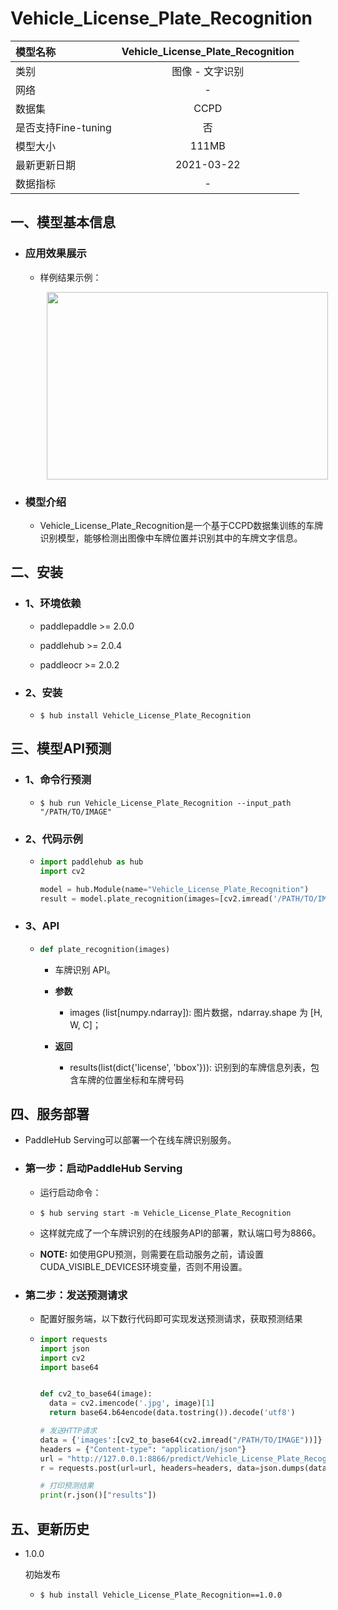 # Vehicle_License_Plate_Recognition

|模型名称|Vehicle_License_Plate_Recognition|
| :--- | :---: | 
|类别|图像 - 文字识别|
|网络|-|
|数据集|CCPD|
|是否支持Fine-tuning|否|
|模型大小|111MB|
|最新更新日期|2021-03-22|
|数据指标|-|


## 一、模型基本信息

- ### 应用效果展示
  - 样例结果示例：
    <p align="center">
    <img src="https://ai-studio-static-online.cdn.bcebos.com/35a3dab32ac948549de41afba7b51a5770d3f872d60b437d891f359a5cef8052"  width = "450" height = "300" hspace='10'/> <br />
    </p> 
    

- ### 模型介绍

  - Vehicle_License_Plate_Recognition是一个基于CCPD数据集训练的车牌识别模型，能够检测出图像中车牌位置并识别其中的车牌文字信息。


## 二、安装

- ### 1、环境依赖     

  - paddlepaddle >= 2.0.0   

  - paddlehub >= 2.0.4

  - paddleocr >= 2.0.2                            

- ### 2、安装

  - ```shell
    $ hub install Vehicle_License_Plate_Recognition
    ```
  
## 三、模型API预测

- ### 1、命令行预测

  - ```shell
    $ hub run Vehicle_License_Plate_Recognition --input_path "/PATH/TO/IMAGE"
    ```

- ### 2、代码示例

  - ```python
    import paddlehub as hub
    import cv2

    model = hub.Module(name="Vehicle_License_Plate_Recognition")
    result = model.plate_recognition(images=[cv2.imread('/PATH/TO/IMAGE')])
    ```

- ### 3、API

  - ```python
    def plate_recognition(images)
    ```

    - 车牌识别 API。

    - **参数**

      - images (list\[numpy.ndarray\]): 图片数据，ndarray.shape 为 \[H, W, C\]；<br/>
      
    
    - **返回**
      - results(list(dict{'license', 'bbox'})): 识别到的车牌信息列表，包含车牌的位置坐标和车牌号码


## 四、服务部署

- PaddleHub Serving可以部署一个在线车牌识别服务。

- ### 第一步：启动PaddleHub Serving

  - 运行启动命令：
  - ```shell
    $ hub serving start -m Vehicle_License_Plate_Recognition
    ```

  - 这样就完成了一个车牌识别的在线服务API的部署，默认端口号为8866。

  - **NOTE:** 如使用GPU预测，则需要在启动服务之前，请设置CUDA\_VISIBLE\_DEVICES环境变量，否则不用设置。

- ### 第二步：发送预测请求

  - 配置好服务端，以下数行代码即可实现发送预测请求，获取预测结果

  - ```python
    import requests
    import json
    import cv2
    import base64


    def cv2_to_base64(image):
      data = cv2.imencode('.jpg', image)[1]
      return base64.b64encode(data.tostring()).decode('utf8')

    # 发送HTTP请求
    data = {'images':[cv2_to_base64(cv2.imread("/PATH/TO/IMAGE"))]}
    headers = {"Content-type": "application/json"}
    url = "http://127.0.0.1:8866/predict/Vehicle_License_Plate_Recognition"
    r = requests.post(url=url, headers=headers, data=json.dumps(data))

    # 打印预测结果
    print(r.json()["results"])
    ```


## 五、更新历史

* 1.0.0

  初始发布
   
  - ```shell
    $ hub install Vehicle_License_Plate_Recognition==1.0.0
    ```